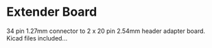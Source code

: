 # Extender Board  

34 pin 1.27mm connector to 2 x 20 pin 2.54mm header adapter board.
Kicad files included...
